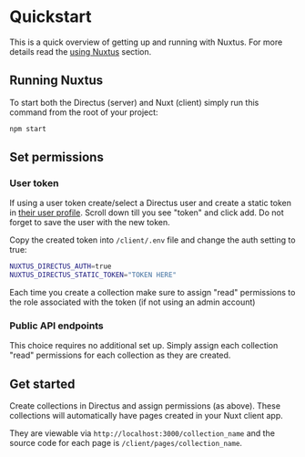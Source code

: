 # Quickstart

This is a quick overview of getting up and running with Nuxtus. For more details read the [using Nuxtus](./using-nuxtus.md) section.

## Running Nuxtus

To start both the Directus (server) and Nuxt (client) simply run this command from the root of your project:

```bash
npm start
```

## Set permissions

### User token
If using a user token create/select a Directus user and create a static token in <a href="http://localhost:8055/admin/users/" target="_blank" rel="noreferrer">their user profile</a>. Scroll down till you see "token" and click add. Do not forget to save the user with the new token.

Copy the created token into `/client/.env` file and change the auth setting to true:

```bash
NUXTUS_DIRECTUS_AUTH=true
NUXTUS_DIRECTUS_STATIC_TOKEN="TOKEN HERE"
```
Each time you create a collection make sure to assign "read" permissions to the role associated with the token (if not using an admin account)

### Public API endpoints

This choice requires no additional set up. Simply assign each collection "read" permissions for each collection as they are created.

## Get started

Create collections in Directus and assign permissions (as above). These collections will automatically have pages created in your Nuxt client app.

They are viewable via `http://localhost:3000/collection_name` and the source code for each page is `/client/pages/collection_name`.